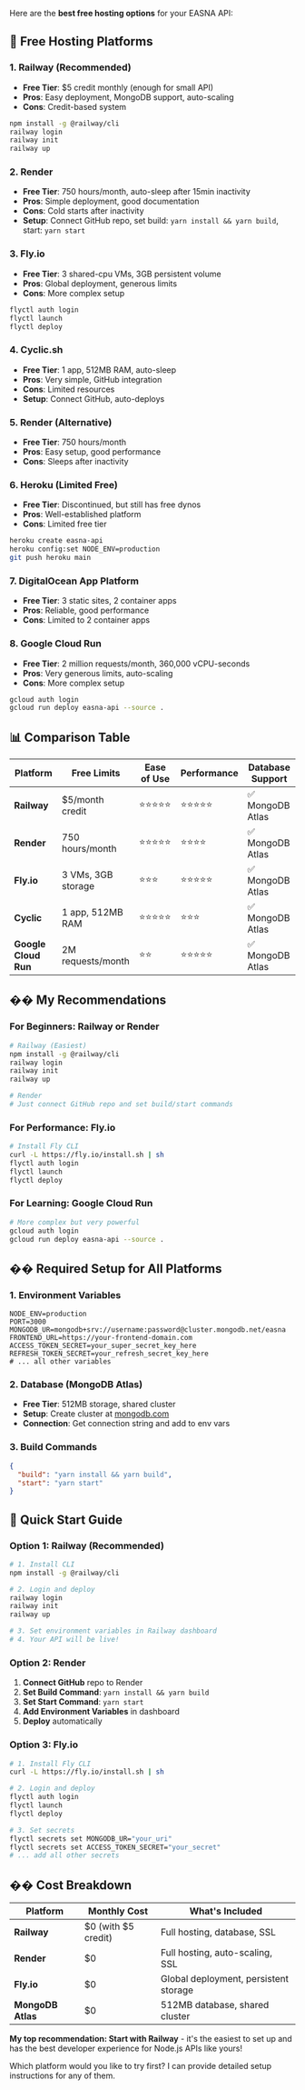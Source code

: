 Here are the **best free hosting options** for your EASNA API:

## **🚀 Free Hosting Platforms**

### **1. Railway (Recommended)**
- **Free Tier**: $5 credit monthly (enough for small API)
- **Pros**: Easy deployment, MongoDB support, auto-scaling
- **Cons**: Credit-based system
```bash
npm install -g @railway/cli
railway login
railway init
railway up
```

### **2. Render**
- **Free Tier**: 750 hours/month, auto-sleep after 15min inactivity
- **Pros**: Simple deployment, good documentation
- **Cons**: Cold starts after inactivity
- **Setup**: Connect GitHub repo, set build: `yarn install && yarn build`, start: `yarn start`

### **3. Fly.io**
- **Free Tier**: 3 shared-cpu VMs, 3GB persistent volume
- **Pros**: Global deployment, generous limits
- **Cons**: More complex setup
```bash
flyctl auth login
flyctl launch
flyctl deploy
```

### **4. Cyclic.sh**
- **Free Tier**: 1 app, 512MB RAM, auto-sleep
- **Pros**: Very simple, GitHub integration
- **Cons**: Limited resources
- **Setup**: Connect GitHub, auto-deploys

### **5. Render (Alternative)**
- **Free Tier**: 750 hours/month
- **Pros**: Easy setup, good performance
- **Cons**: Sleeps after inactivity

### **6. Heroku (Limited Free)**
- **Free Tier**: Discontinued, but still has free dynos
- **Pros**: Well-established platform
- **Cons**: Limited free tier
```bash
heroku create easna-api
heroku config:set NODE_ENV=production
git push heroku main
```

### **7. DigitalOcean App Platform**
- **Free Tier**: 3 static sites, 2 container apps
- **Pros**: Reliable, good performance
- **Cons**: Limited to 2 container apps

### **8. Google Cloud Run**
- **Free Tier**: 2 million requests/month, 360,000 vCPU-seconds
- **Pros**: Very generous limits, auto-scaling
- **Cons**: More complex setup
```bash
gcloud auth login
gcloud run deploy easna-api --source .
```

## **📊 Comparison Table**

| Platform | Free Limits | Ease of Use | Performance | Database Support |
|----------|-------------|-------------|-------------|------------------|
| **Railway** | $5/month credit | ⭐⭐⭐⭐⭐ | ⭐⭐⭐⭐⭐ | ✅ MongoDB Atlas |
| **Render** | 750 hours/month | ⭐⭐⭐⭐⭐ | ⭐⭐⭐⭐ | ✅ MongoDB Atlas |
| **Fly.io** | 3 VMs, 3GB storage | ⭐⭐⭐ | ⭐⭐⭐⭐⭐ | ✅ MongoDB Atlas |
| **Cyclic** | 1 app, 512MB RAM | ⭐⭐⭐⭐⭐ | ⭐⭐⭐ | ✅ MongoDB Atlas |
| **Google Cloud Run** | 2M requests/month | ⭐⭐ | ⭐⭐⭐⭐⭐ | ✅ MongoDB Atlas |

## **�� My Recommendations**

### **For Beginners: Railway or Render**
```bash
# Railway (Easiest)
npm install -g @railway/cli
railway login
railway init
railway up

# Render
# Just connect GitHub repo and set build/start commands
```

### **For Performance: Fly.io**
```bash
# Install Fly CLI
curl -L https://fly.io/install.sh | sh
flyctl auth login
flyctl launch
flyctl deploy
```

### **For Learning: Google Cloud Run**
```bash
# More complex but very powerful
gcloud auth login
gcloud run deploy easna-api --source .
```

## **�� Required Setup for All Platforms**

### **1. Environment Variables**
```env
NODE_ENV=production
PORT=3000
MONGODB_UR=mongodb+srv://username:password@cluster.mongodb.net/easna
FRONTEND_URL=https://your-frontend-domain.com
ACCESS_TOKEN_SECRET=your_super_secret_key_here
REFRESH_TOKEN_SECRET=your_refresh_secret_key_here
# ... all other variables
```

### **2. Database (MongoDB Atlas)**
- **Free Tier**: 512MB storage, shared cluster
- **Setup**: Create cluster at [mongodb.com](https://mongodb.com)
- **Connection**: Get connection string and add to env vars

### **3. Build Commands**
```json
{
  "build": "yarn install && yarn build",
  "start": "yarn start"
}
```

## **🚀 Quick Start Guide**

### **Option 1: Railway (Recommended)**
```bash
# 1. Install CLI
npm install -g @railway/cli

# 2. Login and deploy
railway login
railway init
railway up

# 3. Set environment variables in Railway dashboard
# 4. Your API will be live!
```

### **Option 2: Render**
1. **Connect GitHub** repo to Render
2. **Set Build Command**: `yarn install && yarn build`
3. **Set Start Command**: `yarn start`
4. **Add Environment Variables** in dashboard
5. **Deploy** automatically

### **Option 3: Fly.io**
```bash
# 1. Install Fly CLI
curl -L https://fly.io/install.sh | sh

# 2. Login and deploy
flyctl auth login
flyctl launch
flyctl deploy

# 3. Set secrets
flyctl secrets set MONGODB_UR="your_uri"
flyctl secrets set ACCESS_TOKEN_SECRET="your_secret"
# ... add all other secrets
```

## **�� Cost Breakdown**

| Platform | Monthly Cost | What's Included |
|----------|--------------|-----------------|
| **Railway** | $0 (with $5 credit) | Full hosting, database, SSL |
| **Render** | $0 | Full hosting, auto-scaling, SSL |
| **Fly.io** | $0 | Global deployment, persistent storage |
| **MongoDB Atlas** | $0 | 512MB database, shared cluster |

**My top recommendation: Start with Railway** - it's the easiest to set up and has the best developer experience for Node.js APIs like yours!

Which platform would you like to try first? I can provide detailed setup instructions for any of them.